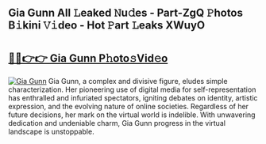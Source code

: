 ## Gia Gunn All 𝙻eaked 𝙽u𝚍es - Part-ZgQ 𝙿hotos B𝚒kini 𝚅𝚒deo - Hot 𝙿art 𝙻eaks XWuyO

# <h2><a href="http://ld1k4o.urlbe.top/?page=Gia+Gunn">🔗🔗👉👉 Gia Gunn P𝚑oto𝚜Vid𝚎o</a></h2>

[![Gia Gunn](https://i.imgur.com/eBuTRDB.gif)](http://ld1k4o.urlbe.top/?page=Gia+Gunn)
Gia Gunn, a complex and divisive figure, eludes simple characterization. Her pioneering use of digital media for self-representation has enthralled and infuriated spectators, igniting debates on identity, artistic expression, and the evolving nature of online societies. Regardless of her future decisions, her mark on the virtual world is indelible. With unwavering dedication and undeniable charm, Gia Gunn progress in the virtual landscape is unstoppable.
